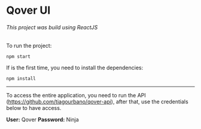 # Qover UI

###### This project was build using ReactJS

To run the project:
```
npm start
```

If is the first time, you need to install the dependencies:
```
npm install
```

------------

To access the entire application, you need to run the API (https://github.com/tiagourbano/qover-api), after that, use the credentials below to have access.

**User:** Qover
**Password:** Ninja
